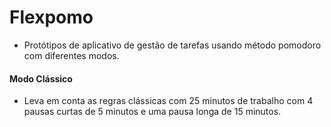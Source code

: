 # Flexpomo
 - Protótipos de aplicativo de gestão de tarefas usando método pomodoro com diferentes modos.

#### Modo Clássico
 - Leva em conta as regras clássicas com 25 minutos de trabalho com 4 pausas curtas de 5 minutos e uma pausa longa de 15 minutos.
